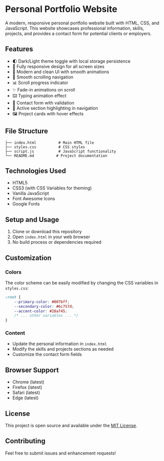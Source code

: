 # Personal Portfolio Website

A modern, responsive personal portfolio website built with HTML, CSS, and JavaScript. This website showcases professional information, skills, projects, and provides a contact form for potential clients or employers.

## Features

- 🌓 Dark/Light theme toggle with local storage persistence
- 📱 Fully responsive design for all screen sizes
- 🎨 Modern and clean UI with smooth animations
- 📜 Smooth scrolling navigation
- 📊 Scroll progress indicator
- ✨ Fade-in animations on scroll
- ⌨️ Typing animation effect
- 📝 Contact form with validation
- 🎯 Active section highlighting in navigation
- 🖼️ Project cards with hover effects

## File Structure

```
├── index.html          # Main HTML file
├── styles.css          # CSS styles
├── script.js           # JavaScript functionality
└── README.md          # Project documentation
```

## Technologies Used

- HTML5
- CSS3 (with CSS Variables for theming)
- Vanilla JavaScript
- Font Awesome Icons
- Google Fonts

## Setup and Usage

1. Clone or download this repository
2. Open `index.html` in your web browser
3. No build process or dependencies required

## Customization

### Colors
The color scheme can be easily modified by changing the CSS variables in `styles.css`:

```css
:root {
    --primary-color: #007bff;
    --secondary-color: #6c757d;
    --accent-color: #28a745;
    /* ... other variables ... */
}
```

### Content
- Update the personal information in `index.html`
- Modify the skills and projects sections as needed
- Customize the contact form fields

## Browser Support

- Chrome (latest)
- Firefox (latest)
- Safari (latest)
- Edge (latest)

## License

This project is open source and available under the [MIT License](LICENSE).

## Contributing

Feel free to submit issues and enhancement requests! 